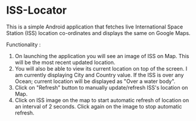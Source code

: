 # ISS-Locator
This is a simple Android application that fetches live International Space Station (ISS) location co-ordinates and displays the same on Google Maps.

Functionality :

1. On launching the application you will see an image of ISS on Map. This will be the most recent updated location.
2. You will also be able to view its current location on top of the screen. I am currently displaying City and Country value. If the ISS is over any Ocean; current location will be displayed as "Over a water body".
3. Click on "Refresh" button to manually update/refresh ISS's location on Map.
4. Click on ISS image on the map to start automatic refresh of location on an interval of 2 seconds. Click again on the image to stop automatic refresh.
